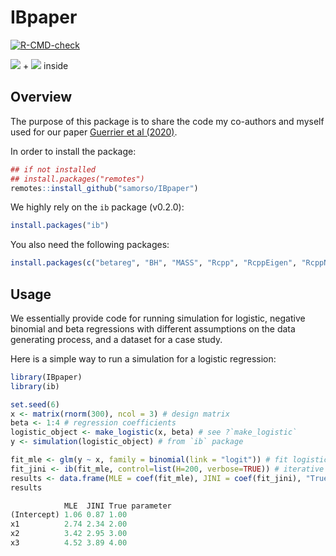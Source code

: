 # IBpaper

  [![R-CMD-check](https://github.com/samorso/IBpaper/workflows/R-CMD-check/badge.svg)](https://github.com/samorso/IBpaper/actions)

<img src="https://img.shields.io/badge/C%2B%2B-00599C?style=for-the-badge&logo=c%2B%2B&logoColor=white"> + <img src="https://img.shields.io/badge/R-276DC3?style=for-the-badge&logo=r&logoColor=white"> inside

## Overview 

The purpose of this package is to share the code my co-authors and myself used for our paper [Guerrier et
al (2020)](https://arxiv.org/pdf/2002.08757.pdf).

In order to install the package:

``` r
## if not installed
## install.packages("remotes")
remotes::install_github("samorso/IBpaper")
```

We highly rely on the `ib` package (v0.2.0): 

``` r
install.packages("ib")
```

You also need the following packages:
``` r
install.packages(c("betareg", "BH", "MASS", "Rcpp", "RcppEigen", "RcppNumerical"))
```

## Usage 
We essentially provide code for running simulation for logistic,
negative binomial and beta regressions with different assumptions on the data generating process, and a dataset for a case study.

Here is a simple way to run a simulation for a logistic regression:
``` r
library(IBpaper)
library(ib)

set.seed(6)
x <- matrix(rnorm(300), ncol = 3) # design matrix
beta <- 1:4 # regression coefficients
logistic_object <- make_logistic(x, beta) # see ?`make_logistic`
y <- simulation(logistic_object) # from `ib` package

fit_mle <- glm(y ~ x, family = binomial(link = "logit")) # fit logistic regression
fit_jini <- ib(fit_mle, control=list(H=200, verbose=TRUE)) # iterative bootstrap procedure from `ib` package
results <- data.frame(MLE = coef(fit_mle), JINI = coef(fit_jini), "True parameter" = beta, check.names = FALSE)
results
```

``` r
            MLE  JINI True parameter
(Intercept) 1.06 0.87 1.00
x1          2.74 2.34 2.00
x2          3.42 2.95 3.00
x3          4.52 3.89 4.00
```

